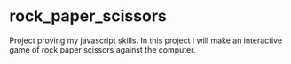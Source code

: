 # rock_paper_scissors
Project proving my javascript skills.
In this project i will make an interactive game of rock paper scissors against the computer.
